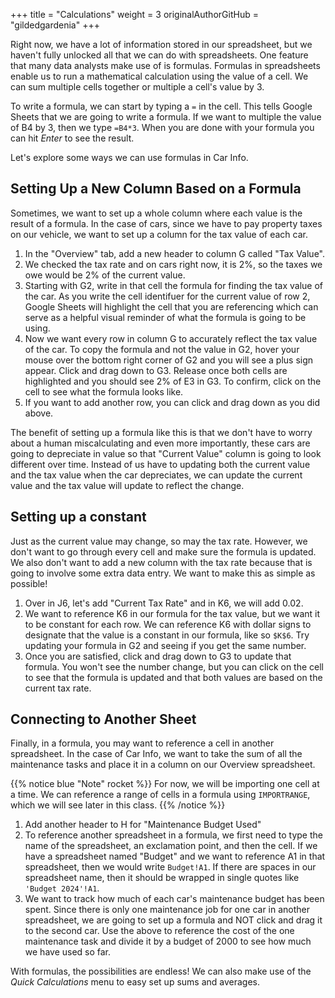 +++
title = "Calculations"
weight = 3
originalAuthorGitHub = "gildedgardenia"
+++


Right now, we have a lot of information stored in our spreadsheet, but we haven't fully unlocked all that we can do with spreadsheets. One feature that many data analysts make use of is formulas. Formulas in spreadsheets enable us to run a mathematical calculation using the value of a cell. We can sum multiple cells together or multiple a cell's value by 3. 

To write a formula, we can start by typing a `=` in the cell. This tells Google Sheets that we are going to write a formula. If we want to multiple the value of B4 by 3, then we type `=B4*3`. When you are done with your formula you can hit *Enter* to see the result. 

Let's explore some ways we can use formulas in Car Info.

## Setting Up a New Column Based on a Formula

Sometimes, we want to set up a whole column where each value is the result of a formula. In the case of cars, since we have to pay property taxes on our vehicle, we want to set up a column for the tax value of each car. 

1. In the "Overview" tab, add a new header to column G called "Tax Value".
1. We checked the tax rate and on cars right now, it is 2%, so the taxes we owe would be 2% of the current value.
1. Starting with G2, write in that cell the formula for finding the tax value of the car. As you write the cell identifuer for the current value of row 2, Google Sheets will highlight the cell that you are referencing which can serve as a helpful visual reminder of what the formula is going to be using.
1. Now we want every row in column G to accurately reflect the tax value of the car. To copy the formula and not the value in G2, hover your mouse over the bottom right corner of G2 and you will see a plus sign appear. Click and drag down to G3. Release once both cells are highlighted and you should see 2% of E3 in G3. To confirm, click on the cell to see what the formula looks like.
1. If you want to add another row, you can click and drag down as you did above.

The benefit of setting up a formula like this is that we don't have to worry about a human miscalculating and even more importantly, these cars are going to depreciate in value so that "Current Value" column is going to look different over time. Instead of us have to updating both the current value and the tax value when the car depreciates, we can update the current value and the tax value will update to reflect the change.

## Setting up a constant

Just as the current value may change, so may the tax rate. However, we don't want to go through every cell and make sure the formula is updated. We also don't want to add a new column with the tax rate because that is going to involve some extra data entry. We want to make this as simple as possible!

1. Over in J6, let's add "Current Tax Rate" and in K6, we will add 0.02.
1. We want to reference K6 in our formula for the tax value, but we want it to be constant for each row. We can reference K6 with dollar signs to designate that the value is a constant in our formula, like so `$K$6`. Try updating your formula in G2 and seeing if you get the same number.
1. Once you are satisfied, click and drag down to G3 to update that formula. You won't see the number change, but you can click on the cell to see that the formula is updated and that both values are based on the current tax rate.

## Connecting to Another Sheet

Finally, in a formula, you may want to reference a cell in another spreadsheet. In the case of Car Info, we want to take the sum of all the maintenance tasks and place it in a column on our Overview spreadsheet.

{{% notice blue "Note" rocket %}}
   For now, we will be importing one cell at a time. We can reference a range of cells in a formula using `IMPORTRANGE`, which we will see later in this class.
{{% /notice %}}

1. Add another header to H for "Maintenance Budget Used"
1. To reference another spreadsheet in a formula, we first need to type the name of the spreadsheet, an exclamation point, and then the cell. If we have a spreadsheet named "Budget" and we want to reference A1 in that spreadsheet, then we would write `Budget!A1`. If there are spaces in our spreadsheet name, then it should be wrapped in single quotes like `'Budget 2024'!A1`.
1. We want to track how much of each car's maintenance budget has been spent. Since there is only one maintenance job for one car in another spreadsheet, we are going to set up a formula and NOT click and drag it to the second car. Use the above to reference the cost of the one maintenance task and divide it by a budget of 2000 to see how much we have used so far.

With formulas, the possibilities are endless! We can also make use of the *Quick Calculations* menu to easy set up sums and averages.